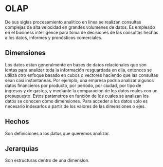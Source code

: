 # OLAP
De sus siglas procesamiento analítico en línea se realizan consultas complejas de alta velocidad en grandes volumenes de datos. Es empleado en el business intelligence para toma de decisiones de las consultas hechas a los datos, informes y pronósticos comerciales.

## Dimensiones

Los datos estan generalmente en bases de datos relacionales que son lentas para analizar toda la información resguardada en ella, entonces se utiliza otro enfoque basado en cubos o vectores haciendo que las consultas sean casi instantaneas. Por ejemplo, una empresa podría analizar algunos datos financieros por producto, por período, por ciudad, por tipo de ingresos y de gastos, y mediante la comparación de los datos reales con un presupuesto. Estos parámetros en función de los cuales se analizan los datos se conocen como dimensiones. Para acceder a los datos sólo es necesario indexarlos a partir de los valores de las dimensiones o ejes.

## Hechos
Son definiciones a los datos que queremos analizar.

## Jerarquias
Son estructuras dentro de una dimension.